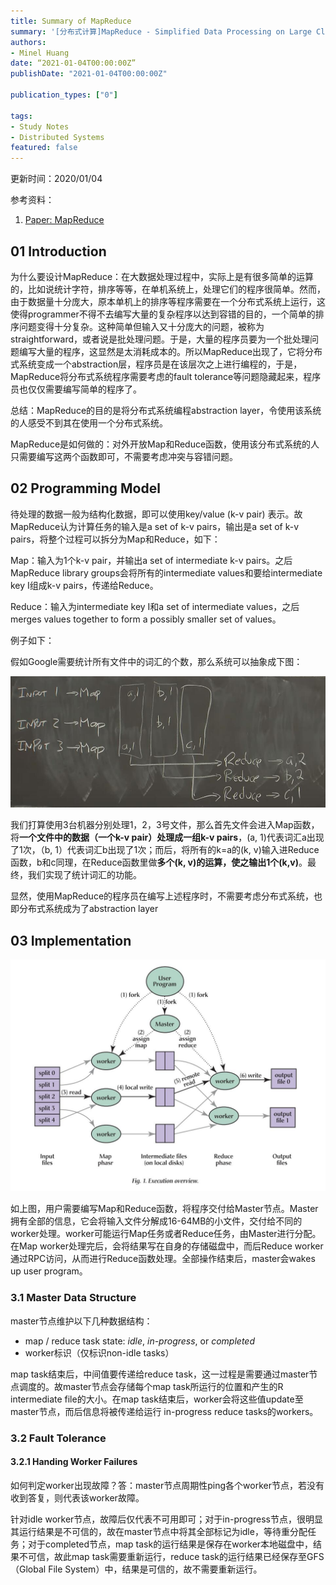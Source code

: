 ```yaml
---
title: Summary of MapReduce
summary: '[分布式计算]MapReduce - Simplified Data Processing on Large Clusters精读'
authors:
- Minel Huang
date: “2021-01-04T00:00:00Z”
publishDate: "2021-01-04T00:00:00Z"

publication_types: ["0"]

tags: 
- Study Notes
- Distributed Systems
featured: false
---
```


更新时间：2020/01/04

参考资料：
1. [Paper: MapReduce](https://web.a.ebscohost.com/ehost/pdfviewer/pdfviewer?vid=1&sid=9013be7a-0da3-4746-a036-a83a903ca665%40sdc-v-sessmgr01)

## 01 Introduction

为什么要设计MapReduce：在大数据处理过程中，实际上是有很多简单的运算的，比如说统计字符，排序等等，在单机系统上，处理它们的程序很简单。然而，由于数据量十分庞大，原本单机上的排序等程序需要在一个分布式系统上运行，这使得programmer不得不去编写大量的复杂程序以达到容错的目的，一个简单的排序问题变得十分复杂。这种简单但输入又十分庞大的问题，被称为straightforward，或者说是批处理问题。于是，大量的程序员要为一个批处理问题编写大量的程序，这显然是太消耗成本的。所以MapReduce出现了，它将分布式系统变成一个abstraction层，程序员是在该层次之上进行编程的，于是，MapReduce将分布式系统程序需要考虑的fault tolerance等问题隐藏起来，程序员也仅仅需要编写简单的程序了。

总结：MapReduce的目的是将分布式系统编程abstraction layer，令使用该系统的人感受不到其在使用一个分布式系统。

MapReduce是如何做的：对外开放Map和Reduce函数，使用该分布式系统的人只需要编写这两个函数即可，不需要考虑冲突与容错问题。

## 02 Programming Model

待处理的数据一般为结构化数据，即可以使用key/value (k-v pair) 表示。故MapReduce认为计算任务的输入是a set of k-v pairs，输出是a set of k-v pairs，将整个过程可以拆分为Map和Reduce，如下：

Map：输入为1个k-v pair，并输出a set of intermediate k-v pairs。之后MapReduce library groups会将所有的intermediate values和要给intermediate key I组成k-v pairs，传递给Reduce。

Reduce：输入为intermediate key I和a set of intermediate values，之后merges values together to form a possibly smaller set of values。

例子如下：

假如Google需要统计所有文件中的词汇的个数，那么系统可以抽象成下图：

![](./2-1.jpg)

我们打算使用3台机器分别处理1，2，3号文件，那么首先文件会进入Map函数，将**一个文件中的数据（一个k-v pair）处理成一组k-v pairs**，(a, 1)代表词汇a出现了1次，（b, 1）代表词汇b出现了1次；而后，将所有的k=a的(k, v)输入进Reduce函数，b和c同理，在Reduce函数里做**多个(k, v)的运算，使之输出1个(k,v)**。最终，我们实现了统计词汇的功能。

显然，使用MapReduce的程序员在编写上述程序时，不需要考虑分布式系统，也即分布式系统成为了abstraction layer

## 03 Implementation

![](./3-1.jpg)

如上图，用户需要编写Map和Reduce函数，将程序交付给Master节点。Master拥有全部的信息，它会将输入文件分解成16-64MB的小文件，交付给不同的worker处理。worker可能运行Map任务或者Reduce任务，由Master进行分配。在Map worker处理完后，会将结果写在自身的存储磁盘中，而后Reduce worker通过RPC访问，从而进行Reduce函数处理。全部操作结束后，master会wakes up user program。

### 3.1 Master Data Structure

master节点维护以下几种数据结构：

- map / reduce task state: *idle*, *in-progress*, or *completed* 
- worker标识（仅标识non-idle tasks）

map task结束后，中间值要传递给reduce task，这一过程是需要通过master节点调度的。故master节点会存储每个map task所运行的位置和产生的R intermediate file的大小。在map task结束后，worker会将这些值update至master节点，而后信息将被传递给运行 in-progress reduce tasks的workers。

### 3.2 Fault Tolerance

#### 3.2.1 Handing Worker Failures

如何判定worker出现故障？答：master节点周期性ping各个worker节点，若没有收到答复，则代表该worker故障。

针对idle worker节点，故障后仅代表不可用即可；对于in-progress节点，很明显其运行结果是不可信的，故在master节点中将其全部标记为idle，等待重分配任务；对于completed节点，map task的运行结果是保存在worker本地磁盘中，结果不可信，故此map task需要重新运行，reduce task的运行结果已经保存至GFS（Global File System）中，结果是可信的，故不需要重新运行。

